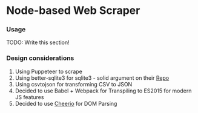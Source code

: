 # Node-based Web Scraper

### Usage

TODO: Write this section!

### Design considerations

1.  Using Puppeteer to scrape
1.  Using better-sqlite3 for sqlite3 - solid argument on their [Repo](https://github.com/JoshuaWise/better-sqlite3/blob/master/README.md)
1.  Using csvtojson for transforming CSV to JSON
1.  Decided to use Babel + Webpack for Transpiling to ES2015 for modern JS features
1.  Decided to use [Cheerio](https://github.com/cheeriojs/cheerio) for DOM Parsing
